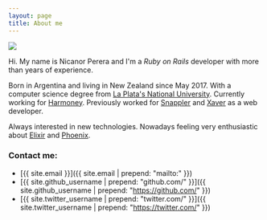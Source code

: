 ```yaml
---
layout: page
title: About me
---
```


<img src="../img/nica.jpg"/>

Hi. My name is Nicanor Perera and I'm a *Ruby on Rails* developer with more than
<code id="years-of-experience"></code> years of experience.

<script>
function timeSince(date) {
  var miliseconds = Math.floor((new Date() - date));
  return Math.floor(miliseconds / 31536000000);
}
var yearsOfExperience = timeSince(new Date('2010-01-01'));
document.getElementById("years-of-experience").innerHTML = yearsOfExperience;
</script>

Born in Argentina and living in New Zealand since May 2017.
With a computer science degree from [La Plata's National University](http://info.unlp.edu.ar/carreras-de-grado-lic-en-informatica/).
Currently working for [Harmoney](http://harmoney.co.nz).
Previously worked for [Snappler](http://snappler.com/)
and [Xaver](http://www.xaver.com.ar) as a web developer.


Always interested in new technologies.
Nowadays feeling very enthusiastic about [Elixir][elixir] and [Phoenix][phoenix].


### Contact me:
* [{{ site.email }}]({{ site.email | prepend: "mailto:" }})
* [{{ site.github_username | prepend: "github.com/" }}]({{ site.github_username | prepend: "https://github.com/" }})
* [{{ site.twitter_username | prepend: "twitter.com/" }}]({{ site.twitter_username | prepend: "https://twitter.com/" }})


[elixir]: http://elixir-lang.org/
[phoenix]: http://www.phoenixframework.org/
[chris]: https://christopheradams.io
